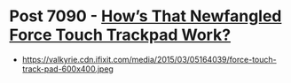 # Post 7090 - [How&#8217;s That Newfangled Force Touch Trackpad Work?](https://www.ifixit.com/News/7090/force-touch)

- https://valkyrie.cdn.ifixit.com/media/2015/03/05164039/force-touch-track-pad-600x400.jpeg
